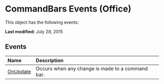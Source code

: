 
# CommandBars Events (Office)
This object has the following events:

 **Last modified:** July 28, 2015


## Events



|**Name**|**Description**|
|:-----|:-----|
| [OnUpdate](4da9354b-92ed-d85e-f667-c01dfec07689.md)|Occurs when any change is made to a command bar.|
